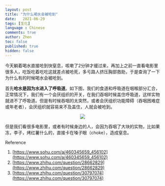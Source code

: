 ```yaml
---
layout: post
title: "为什么喝水会被呛到"
date:   2021-06-29
tags: [生化]
language : Chinese
comments: true
author: Zhen
toc: false
published: true
hidden: false
---
```

今天躺着喝水直接呛到快窒息，咳嗽了2分钟才缓过来，再加上之前一直看电影里很多人，吃饭吃着吃吃这就差点被呛死，多亏路人挤压胸部救助，于是查询了一下为什么有的时候喝水会被呛到。

首先**呛水是因为水进入了呼吸道**。如下图，我们的食道和呼吸道在咽喉部分汇合，正常情况下，我们有一个会厌组织的开关，在我们吞咽时候盖住呼吸道，这样实物就进不了呼吸道。但是有时候吞咽的太突然，或者会厌组织功能障碍（吞咽困难症或年老者），会厌组织就容易来不及盖住，人就会被呛到。
<p align="center"> <img src="{{ site.imageurl }}/呛水1.gif"> </p> 

但是我们看很多电影里，或者有时候身边的人，会因为吞咽了大块的实物，比如果冻，李子，烤红薯什么的，直接卡在嗓子眼（choke），造成窒息。



Reference
 1. [https://www.sohu.com/a/460345659_456102](https://www.sohu.com/a/460345659_456102)
 2. [https://www.zhihu.com/question/28662829](https://www.zhihu.com/question/28662829)
 3. [https://www.zhihu.com/question/30797074](https://www.zhihu.com/question/30797074)

<!--stackedit_data:
eyJoaXN0b3J5IjpbOTI1NDI3ODA2XX0=
-->